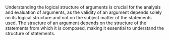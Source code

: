 Understanding the logical structure of arguments is crucial for the analysis and evaluation of arguments, as the validity of an argument depends solely on its logical structure and not on the subject matter of the statements used. The structure of an argument depends on the structure of the statements from which it is composed, making it essential to understand the structure of statements.

